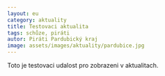 ```yaml
---
layout: eu
category: aktuality
title: Testovaci aktualita
tags: schůze, piráti
autor: Piráti Pardubický kraj
image: assets/images/aktuality/pardubice.jpg
---
```


Toto je testovaci udalost pro zobrazeni v aktualitach.

